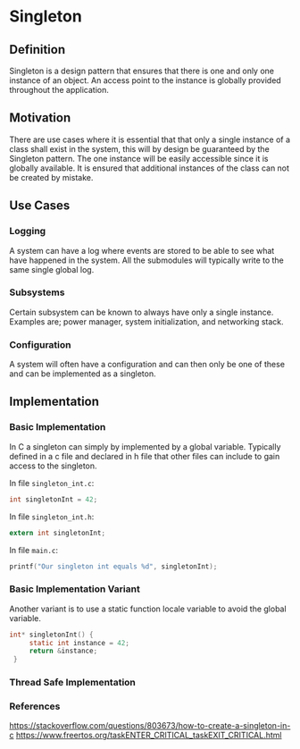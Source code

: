 # Singleton

## Definition

Singleton is a design pattern that ensures that there is one and only one instance of an object. An access point to the instance is globally provided throughout the application.

## Motivation

There are use cases where it is essential that that only a single instance of a class shall exist in the system, this will by design be guaranteed by the Singleton pattern. The one instance will be easily accessible since it is globally available. It is ensured that additional instances of the class can not be created by mistake.

## Use Cases

### Logging

A system can have a log where events are stored to be able to see what have happened in the system. All the submodules will typically write to the same single global log.

### Subsystems

Certain subsystem can be known to always have only a single instance. Examples are; power manager, system initialization, and networking stack.

### Configuration

A system will often have a configuration and can then only be one of these and can be implemented as a singleton.

## Implementation

### Basic Implementation

In C a singleton can simply by implemented by a global variable. Typically defined in a c file and declared in h file that other files can include to gain access to the singleton.

In file `singleton_int.c`:

```c
int singletonInt = 42;
```

In file `singleton_int.h`:

```c
extern int singletonInt;
```

In file `main.c`:

```c
printf("Our singleton int equals %d", singletonInt);
```

### Basic Implementation Variant

Another variant is to use a static function locale variable to avoid the global variable.

```c
int* singletonInt() {
     static int instance = 42;
     return &instance;
 }
```

### Thread Safe Implementation

### References

https://stackoverflow.com/questions/803673/how-to-create-a-singleton-in-c
https://www.freertos.org/taskENTER_CRITICAL_taskEXIT_CRITICAL.html
